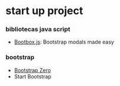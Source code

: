 # start up project

### bibliotecas java script

* [Bootbox.js][1]: Bootstrap modals made easy

### bootstrap

* [Bootstrap Zero][2]
* Start Bootstrap 

[1]: <http://bootboxjs.com/>
[2]: <https://www.bootstrapzero.com/>